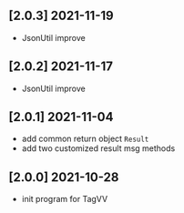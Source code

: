 ## [2.0.3] 2021-11-19
- JsonUtil improve

## [2.0.2] 2021-11-17
- JsonUtil improve

## [2.0.1] 2021-11-04
- add common return object  `Result`
- add two customized result msg methods

## [2.0.0] 2021-10-28
- init program for TagVV 